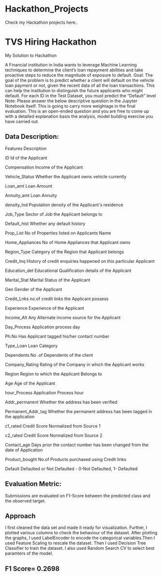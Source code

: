 # Hackathon_Projects
Check my Hackathon projects here..


# TVS Hiring Hackathon
My Solution to Hackathon

A Financial institution in India wants to leverage Machine Learning techniques to determine the client’s loan repayment abilities and take proactive steps to reduce the magnitude of exposure to default.
Goal: The goal of the problem is to predict whether a client will default on the vehicle loan payment or not, given the recent data of all the loan transactions. This can help the institution to distinguish the future applicants who might default. For each ID in the Test Dataset, you must predict the “Default” level
Note: Please answer the below descriptive question in the Jupyter Notebook Itself. This is going to carry more weightage in the final evaluation. This is an open-ended question and you are free to come up with a detailed explanation basis the analysis, model building exercise you have carried out.

## Data Description:

Features              Description

ID                    Id of the Applicant

Compensation          Income of the Applicant

Vehicle_Status        Whether the Applicant owns vehicle currently

Loan_amt              Loan Amount

Annuity_amt           Loan Annuity

density_Ind           Population density of the Applicant's residence

Job_Type              Sector of Job the Applicant belongs to

Default_hist          Whether any default history

Prop_List             No of Properties listed on Applicants Name

Home_Appliances       No of Home Appliances that Applicant owns

Region_Type           Category of the Region that Applicant belongs

Credit_Inq            History of credit enquiries happened on this particular Applicant

Education_det         Educational Qualification details of the Applicant

Marital_Stat          Marital Status of the Applicant

Gen                   Gender of the Applicant

Credit_Lnks           no.of credit links the Applicant possess

Experience            Experience of the Applicant

Income_Alt            Any Alternate income source for the Applicant

Day_Process           Application process day

Ph.No                 Has Applicant tagged his/her contact number

Type_Loan             Loan Category

Dependents            No .of Dependents of the client

Company_Rating        Rating of the Company in which the Applicant works

Region                Region to which the Applicant Belongs to

Age                   Age of the Applicant

hour_Process          Application Process hour

Addr_permanent        Whether the address has been verified

Permanent_Addr_tag    Whether the permanent address has been tagged in the application

c1_rated              Credit Score Normalized from Source 1

c2_rated              Credit Score Normalized from Source 2

Contact_age           Days prior the contact number has been changed from the date of Application

Product_bought        No.of Products purchased using Credit links

Default               Defaulted or Not Defaulted - 0-Not Defaulted, 1- Defaulted

## Evaluation Metric:
Submissions are evaluated on F1-Score between the predicted class and the observed target.

## Approach
I first cleaned the data set and made it ready for visualization. Further, I plotted various columns to check the behaviour of the dataset. After plotting the graphs, I used LabelEncoder to encode the categorical variables.Then I used Feature Scaling to rescale the dataset. Then I used Decision Tree Classifier to train the dataset. I also used Random Search CV to select best paramters of the model.

## F1 Score= 0.2698
